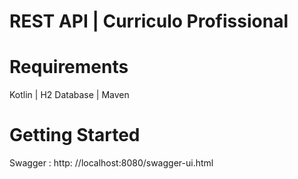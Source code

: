 # REST API | Curriculo Profissional

# Requirements
Kotlin |
H2 Database |
Maven

# Getting Started
Swagger : http: //localhost:8080/swagger-ui.html
